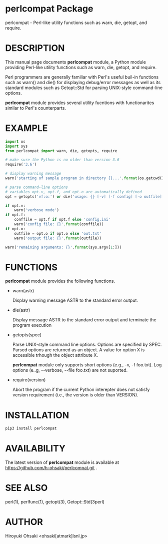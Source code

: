 # perlcompat Package

perlcompat - Perl-like utility functions such as warn, die, getopt, and require.

# DESCRIPTION

This manual page documents **perlcompat** module, a Python module providing
Perl-like utility functions such as warn, die, getopt, and require.

Perl programmers are generally familiar with Perl's useful buil-in functions
such as warn() and die() for displaying debug/error messages as well as its
standard modules such as Getopt::Std for parsing UNIX-style command-line
options.

**perlcompat** module provides several utility fucntions with functionarites
similar to Perl's counterparts.

# EXAMPLE

```python
import os
import sys
from perlcompat import warn, die, getopts, require

# make sure the Python is no older than version 3.6
require('3.6')

# display warning message
warn('starting of sample program in directory {}...'.format(os.getcwd()))

# parse command-line options
# variables opt.v, opt.f, and opt.o are automatically defined
opt = getopts('vf:o:') or die('usage: {} [-v] [-f config] [-o outfile]'.format(sys.argv[0]))

if opt.v:
    warn('verbose mode')
if opt.f:
    conffile = opt.f if opt.f else 'config.ini'
    warn('config file: {}'.format(conffile))
if opt.o:
    outfile = opt.o if opt.o else 'out.txt'
    warn('output file: {}'.format(outfile))

warn('remaining arguments: {}'.format(sys.argv[1:]))
```

# FUNCTIONS

**perlcompat** module provides the following functions.

- warn(astr)

  Display warning message ASTR to the standard error output.

- die(astr)

  Display message ASTR to the standard error output and terminate the program
  execution

- getopts(spec)

  Parse UNIX-style command line options.  Options are specified by SPEC.
  Parsed options are returned as an object.  A value for option X is
  accessible trhough the object attribute X.

  **perlcompat** module only supports short options (e.g., -v, -f foo.txt).
  Log options (e..g, --verbose, --file foo.txt) are not suported.

- require(version)

  Abort the program if the current Python interepter does not satisfy version
  requirement (i.e., the version is older than VERSION).

# INSTALLATION

```python
pip3 install perlcompat
```

# AVAILABILITY

The latest version of **perlcompat** module is available at
https://github.com/h-ohsaki/perlcompat.git .

# SEE ALSO

perl(1), perlfunc(1), getopt(3), Getopt::Std(3perl)

# AUTHOR

Hiroyuki Ohsaki <ohsaki[atmark]lsnl.jp>
